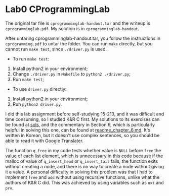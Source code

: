 # Lab0 CProgrammingLab

The original tar file is `cprogramminglab-handout.tar` and the writeup is
`cprogramminglab.pdf`. My solution is in `cprogramminglab-handout`.

After untaring cprogramminglab-handout.tar, you follow the instructions in 
`cprogramming.pdf` to untar the folder. You can run `make` directly, but you
cannot run `make test`, since `./driver.py` is used. 

- To run `make test`:
1. Install python2 in your environment;
2. Change `./driver.py` in `Makefile` to `python2 ./driver.py`;
3. Run `make test`;

- To use `driver.py` directly:
1. Install python2 in your environment;
2. Run `python2 driver.py`.

I did this lab assignment before self-studying 15-213, and it was difficult and time consuming, so I studied K&R C first. 
My solutions to its exercises can be found at [sols](https://github.com/dilluti0n/sols), and the commentary in Section 6, which is particularly helpful in solving this one, can be found at [readme_chapter_6.md](https://github.com/dilluti0n/sols/blob/master/6/readme_chapter_6.md).
It's written in Korean, but it doesn't use complex sentences, so you should be able to read it with Google Translater.

The function `q_free` in my code tests whether value is `NULL` before `free` the value of each list element, which is unnecessary in this code because if the malloc of value of `q_insert_head` or `q_insert_tail` fails, the function exits without creating a node, and there is no way to create a node without giving it a value.
A personal difficulty in solving this problem was that I had to implement `free` and `add` without using recursive functions, 
unlike what the authors of K&R C did. This was achieved by using variables such as `nxt` and `prv`.
